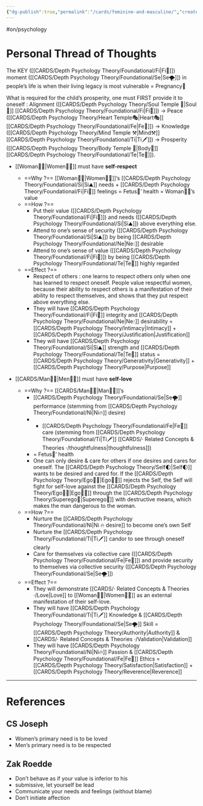 ```yaml
---
{"dg-publish":true,"permalink":"/cards/feminine-and-masculine/","created":"2023-05-14T09:27:43.870+02:00","updated":"2023-05-14T10:47:26.962+02:00"}
---
```


#on/psychology 

# Personal Thread of Thoughts 

The KEY ([[CARDS/Depth Psychology Theory/Foundational/Fi\|Fi🧭]]) moment ([[CARDS/Depth Psychology Theory/Foundational/Se\|Se🌪️]]) in people’s life is when their living legacy is most vulnerable = Pregnancy🤰 

What is required for the child’s prosperity, one must FIRST provide it to oneself : 
Alignment ([[CARDS/Depth Psychology Theory/Soul Temple 👥\|Soul👥]] [[CARDS/Depth Psychology Theory/Foundational/Fi\|Fi🧭]]) → Peace ([[CARDS/Depth Psychology Theory/Heart Temple🎭\|Heart🎭]][[CARDS/Depth Psychology Theory/Foundational/Fe\|Fe💉]]) → Knowledge ([[CARDS/Depth Psychology Theory/Mind Temple ⚒️\|Mind⚒️]] [[CARDS/Depth Psychology Theory/Foundational/Ti\|Ti🗡️]]) → Prosperity ([[CARDS/Depth Psychology Theory/Body Temple 🌳\|Body🌳]] [[CARDS/Depth Psychology Theory/Foundational/Te\|Te🏹]]). 

- [[Woman🙎‍♀️\|Women🙎‍♀️]] must have **self-respect** 
	- ==Why ?== [[Woman🙎‍♀️\|Women🙎‍♀️]]‘s [[CARDS/Depth Psychology Theory/Foundational/Si\|Si⛰️]] needs + [[CARDS/Depth Psychology Theory/Foundational/Fi\|Fi🧭]] feelings = Fetus👶’ health = Woman🙎‍♀️’s value 
	- ==How ?== 
		- Put their value ([[CARDS/Depth Psychology Theory/Foundational/Fi\|Fi🧭]]) and needs ([[CARDS/Depth Psychology Theory/Foundational/Si\|Si⛰️]]) above everything else. 
		- Attend to one’s sense of security ([[CARDS/Depth Psychology Theory/Foundational/Si\|Si⛰️]]) by being [[CARDS/Depth Psychology Theory/Foundational/Ne\|Ne💧]] desirable 
		- Attend to one’s sense of value ([[CARDS/Depth Psychology Theory/Foundational/Fi\|Fi🧭]]) by being [[CARDS/Depth Psychology Theory/Foundational/Te\|Te🏹]] highly regarded 
	- ==Effect ?== 
		- Respect of others : one learns to respect others only when one has learned to respect oneself.  People value respectful women, because their ability to respect others is a manifestation of their ability to respect themselves, and shows that they put respect above everything else. 
		- They will have [[CARDS/Depth Psychology Theory/Foundational/Fi\|Fi🧭]] integrity and [[CARDS/Depth Psychology Theory/Foundational/Ne\|Ne💧]] desirability = [[CARDS/Depth Psychology Theory/Intimacy\|Intimacy]] + [[CARDS/Depth Psychology Theory/Justification\|Justification]] 
		- They will have [[CARDS/Depth Psychology Theory/Foundational/Si\|Si⛰️]] strength and [[CARDS/Depth Psychology Theory/Foundational/Te\|Te🏹]] status = [[CARDS/Depth Psychology Theory/Generativity\|Generativity]] + [[CARDS/Depth Psychology Theory/Purpose\|Purpose]] 

- [[CARDS/Man🙎‍♂️\|Men🙎‍♂️]] must have **self-love** 
	- ==Why ?== [[CARDS/Man🙎‍♂️\|Man🙎‍♂️]]‘s 
		- [[CARDS/Depth Psychology Theory/Foundational/Se\|Se🌪️]] performance (stemming from [[CARDS/Depth Psychology Theory/Foundational/Ni\|Ni🔥]] desire)
		- + [[CARDS/Depth Psychology Theory/Foundational/Fe\|Fe💉]] care (stemming from  [[CARDS/Depth Psychology Theory/Foundational/Ti\|Ti🗡️]] [[CARDS/· Related Concepts & Theories ·/thoughtfulness\|thoughtfulness]])
		- = Fetus👶’ health 
		- One can only desire & care for others if one desires and cares for oneself. The [[CARDS/Depth Psychology Theory/Self🌓\|Self🌓]] wants to be desired and cared for. If the [[CARDS/Depth Psychology Theory/Ego🙋‍♂️\|Ego🙋‍♂️]] rejects the Self, the Self will fight for self-love against the [[CARDS/Depth Psychology Theory/Ego🙋‍♂️\|Ego🙋‍♂️]] through the [[CARDS/Depth Psychology Theory/Superego👹\|Superego👹]] with destructive means, which makes the man dangerous to the woman. 
	- ==How ?== 
		- Nurture the [[CARDS/Depth Psychology Theory/Foundational/Ni\|Ni 🔥 desire]] to become one’s own Self 
		- Nurture the [[CARDS/Depth Psychology Theory/Foundational/Ti\|Ti🗡️]] candor to see through oneself clearly 
		- Care for themselves via collective care ([[CARDS/Depth Psychology Theory/Foundational/Fe\|Fe💉]]) and provide security to themselves via collective security ([[CARDS/Depth Psychology Theory/Foundational/Se\|Se🌪️]])
	- ==Effect ?== 
		- They will demonstrate [[CARDS/· Related Concepts & Theories ·/Love\|Love]] to [[Woman🙎‍♀️\|Women🙎‍♀️]] as an external manifestation of their self-love. 
		- They will have [[CARDS/Depth Psychology Theory/Foundational/Ti\|Ti🗡️]] Knowledge & [[CARDS/Depth Psychology Theory/Foundational/Se\|Se🌪️]] Skill = [[CARDS/Depth Psychology Theory/Authority\|Authority]] & [[CARDS/· Related Concepts & Theories ·/Validation\|Validation]] 
		- They will have [[CARDS/Depth Psychology Theory/Foundational/Ni\|Ni🔥]] Passion & [[CARDS/Depth Psychology Theory/Foundational/Fe\|Fe💉]] Ethics = [[CARDS/Depth Psychology Theory/Satisfaction\|Satisfaction]] +[[CARDS/Depth Psychology Theory/Reverence\|Reverence]]
---
# References 

## CS Joseph 
- Women’s primary need is to be loved 
- Men’s primary need is to be respected 

## Zak Roedde 
- Don’t behave as if your value is inferior to his 
- submissive, let yourself be lead 
- Communicate your needs and feelings (without blame)
- Don’t initiate affection 
